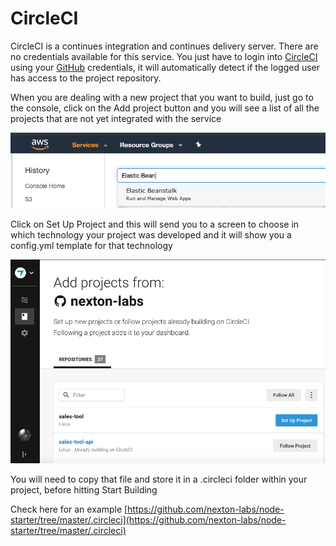 # CircleCI

CircleCI is a continues integration and continues delivery server. There are no credentials available for this service. You just have to login into [CircleCI](https://circleci.com/) using your [GitHub](https://github.com) credentials, it will automatically detect if the logged user has access to the project repository.

When you are dealing with a new project that you want to build, just go to the console, click on the Add project button and you will see a list of all the projects that are not yet integrated with the service

![](../.gitbook/assets/image%20%2810%29.png)

Click on Set Up Project and this will send you to a screen to choose in which technology your project was developed and it will show you a config.yml template for that technology

![](../.gitbook/assets/image%20%284%29.png)

You will need to copy that file and store it in a .circleci folder within your project, before hitting Start Building

Check here for an example [https://github.com/nexton-labs/node-starter/tree/master/.circleci](https://github.com/nexton-labs/node-starter/tree/master/.circleci)


